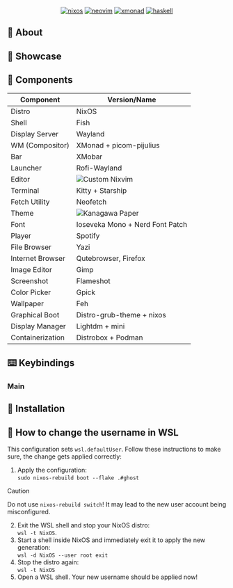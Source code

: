 
<div align="center">
   
[![nixos](https://img.shields.io/badge/NixOS-5277C3?style=for-the-badge&logo=nixos&logoColor=white)](https://nixos.org/)
[![neovim](https://img.shields.io/badge/NeoVim-%2357A143.svg?&style=for-the-badge&logo=neovim&logoColor=white)](https://neovim.io)
[![xmonad](https://img.shields.io/badge/xmonad-%23fc4c5c.svg?style=for-the-badge&logo=xmonad&logoColor=white)](https://xmonad.org/)
[![haskell](https://img.shields.io/badge/Haskell-5D4F85?style=for-the-badge&logo=haskell&logoColor=white)](https://www.haskell.org/)

</div>

## 📖 About

## 🌟 Showcase

## 🔧 Components

| Component        | Version/Name                                                     |
|------------------|------------------------------------------------------------------|
| Distro           | NixOS                                                            |
| Shell            | Fish                                                             |
| Display Server   | Wayland                                                          |
| WM (Compositor)  | XMonad + picom-pijulius                                          |
| Bar              | XMobar                                                           |
| Launcher         | Rofi-Wayland                                                     |
| Editor           | ![Custom Nixvim](https://github.com/dsunshi/nixvim)              |
| Terminal         | Kitty + Starship                                                 |
| Fetch Utility    | Neofetch                                                         |
| Theme            | ![Kanagawa Paper](https://github.com/sho-87/kanagawa-paper.nvim) |
| Font             | Ioseveka Mono + Nerd Font Patch                                  |
| Player           | Spotify                                                          |
| File Browser     | Yazi                                                             |
| Internet Browser | Qutebrowser, Firefox                                             |
| Image Editor     | Gimp                                                             |
| Screenshot       | Flameshot                                                        |
| Color Picker     | Gpick                                                            |
| Wallpaper        | Feh                                                              |
| Graphical Boot   | Distro-grub-theme + nixos                                        |
| Display Manager  | Lightdm + mini                                                   |
| Containerization | Distrobox + Podman                                               |

## ⌨️ Keybindings

### Main

## 🚀 Installation

## 🚨 How to change the username in WSL

This configuration sets `wsl.defaultUser`.
Follow these instructions to make sure, the change gets applied correctly:

1. Apply the configuration:\
   `sudo nixos-rebuild boot --flake .#ghost`
> [!CAUTION]
> Do not use `nixos-rebuild switch`! It may lead to the new user account being misconfigured.
2. Exit the WSL shell and stop your NixOS distro:\
   `wsl -t NixOS`.
3. Start a shell inside NixOS and immediately exit it to apply the new generation:\
   `wsl -d NixOS --user root exit`
4. Stop the distro again:\
   `wsl -t NixOS`
5. Open a WSL shell. Your new username should be applied now!

